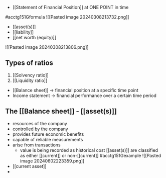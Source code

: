 - [[Statement of Financial Position]] at ONE POINT in time

#acctg151Gformula
![[Pasted image 20240308213732.png]]
- [[asset(s)]]
- [[liability]]
- [[net worth (equity)]]

![[Pasted image 20240308213806.png]]
## Types of ratios
1. [[Solvency ratio]]
2. [[Liquidity ratio]]

- [[Balance sheet]] $\rightarrow$ financial position at a specific time point
- Income statement $\rightarrow$ financial performance over a certain time period
## The [[Balance sheet]] - [[asset(s)]]
- resources of the company
- controlled by the company
- provides future economic benefits
- capable of reliable measurements
- arise from transactions
	- value is being recorded as historical cost
[[asset(s)]] are classified as either [[current]] or non-[[current]]
#acctg151Gexample ![[Pasted image 20240602223359.png]]
- [[current asset]]
- 